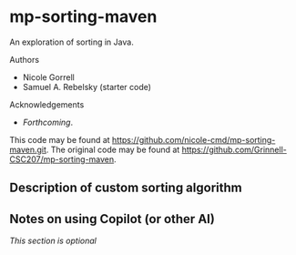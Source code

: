 # mp-sorting-maven

An exploration of sorting in Java.

Authors

* Nicole Gorrell
* Samuel A. Rebelsky (starter code)

Acknowledgements

* _Forthcoming_.

This code may be found at <https://github.com/nicole-cmd/mp-sorting-maven.git>. The original code may be found at <https://github.com/Grinnell-CSC207/mp-sorting-maven>.

Description of custom sorting algorithm
---------------------------------------

Notes on using Copilot (or other AI)
------------------------------------

_This section is optional_
